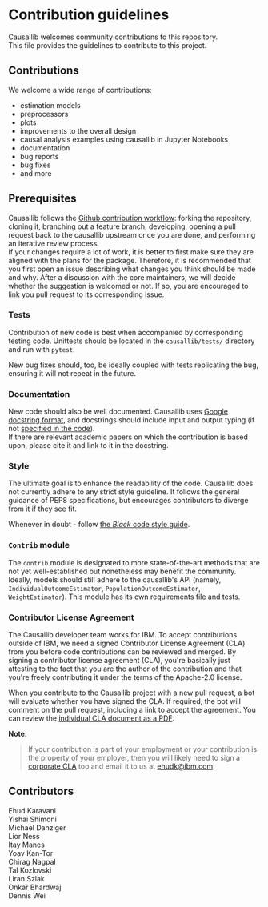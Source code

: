 # Contribution guidelines

Causallib welcomes community contributions to this repository.  
This file provides the guidelines to contribute to this project.

## Contributions
We welcome a wide range of contributions: 
 - estimation models
 - preprocessors
 - plots
 - improvements to the overall design
 - causal analysis examples using causallib in Jupyter Notebooks 
 - documentation 
 - bug reports
 - bug fixes
 - and more

## Prerequisites
Causallib follows the [Github contribution workflow](https://git-scm.com/book/sv/v2/GitHub-Contributing-to-a-Project):
forking the repository, cloning it, branching out a feature branch, developing,
opening a pull request back to the causallib upstream once you are done,
and performing an iterative review process.  
If your changes require a lot of work, it is better to first make sure they are 
aligned with the plans for the package. 
Therefore, it is recommended that you first open an issue describing 
what changes you think should be made and why.
After a discussion with the core maintainers, we will decide whether the suggestion
is welcomed or not. 
If so, you are encouraged to link you pull request to its corresponding issue.

### Tests
Contribution of new code is best when accompanied by corresponding testing code.
Unittests should be located in the `causallib/tests/` directory and run with `pytest`. 

New bug fixes should, too, be ideally coupled with tests replicating the bug,
ensuring it will not repeat in the future.

### Documentation
New code should also be well documented. 
Causallib uses [Google docstring format](https://sphinxcontrib-napoleon.readthedocs.io/en/latest/example_google.html),
and docstrings should include input and output typing 
(if not [specified in the code](https://docs.python.org/3/library/typing.html)).  
If there are relevant academic papers on which the contribution is based upon, 
please cite it and link to it in the docstring.

### Style
The ultimate goal is to enhance the readability of the code.
Causallib does not currently adhere to any strict style guideline.
It follows the general guidance of PEP8 specifications,
but encourages contributors to diverge from it if they see fit.

Whenever in doubt - follow [the _Black_ code style guide](https://black.readthedocs.io/en/stable/the_black_code_style/current_style.html).

### `Contrib` module
The `contrib` module is designated to more state-of-the-art methods that are not
yet well-established but nonetheless may benefit the community.
Ideally, models should still adhere to the causallib's API 
(namely, `IndividualOutcomeEstimator`, `PopulationOutcomeEstimator`, `WeightEstimator`).
This module has its own requirements file and tests.

### Contributor License Agreement
The Causallib developer team works for IBM. 
To accept contributions outside of IBM, 
we need a signed Contributor License Agreement (CLA) 
from you before code contributions can be reviewed and merged.
By signing a contributor license agreement (CLA), 
you're basically just attesting to the fact that 
you are the author of the contribution and that you're freely
contributing it under the terms of the Apache-2.0 license.

When you contribute to the Causallib project with a new pull request,
a bot will evaluate whether you have signed the CLA. If required, the
bot will comment on the pull request, including a link to accept the
agreement. 
You can review the [individual CLA document as a PDF](https://www.apache.org/licenses/icla.pdf).

**Note**:
> If your contribution is part of your employment or your contribution
> is the property of your employer, then you will likely need to sign a
> [corporate CLA](https://www.apache.org/licenses/cla-corporate.txt) too and
> email it to us at <ehudk@ibm.com>.

## Contributors
Ehud Karavani  
Yishai Shimoni  
Michael Danziger  
Lior Ness  
Itay Manes  
Yoav Kan-Tor  
Chirag Nagpal   
Tal Kozlovski  
Liran Szlak  
Onkar Bhardwaj  
Dennis Wei  

